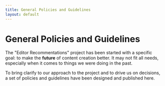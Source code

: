 ```yaml
---
title: General Policies and Guidelines
layout: default
---
```


# General Policies and Guidelines

The "Editor Recommentations" project has been started with a specific goal: to make the **future** of content creation
better. It may not fit all needs, especially when it comes to things we were doing in the past.

To bring clarify to our approach to the project and to drive us on decisions, a set of policies and guidelines have been
designed and published here.
